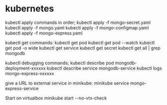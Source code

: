 # kubernetes

kubectl apply commands in order;
kubectl apply -f mongo-secret.yaml
kubectl apply -f mongo.yaml
kubectl apply -f mongo-configmap.yaml 
kubectl apply -f mongo-express.yaml

kubectl get commands:
kubectl get pod
kubectl get pod --watch
kubectl get pod -o wide
kubectl get service
kubectl get secret
kubectl get all | grep mongodb

kubectl debugging commands;
kubectl describe pod mongodb-deployment-xxxxxx
kubectl describe service mongodb-service
kubectl logs mongo-express-xxxxxx

give a URL to external service in minikube:
minikube service mongo-express-service



Start on virtualbox 
minikube start --no-vtx-check
